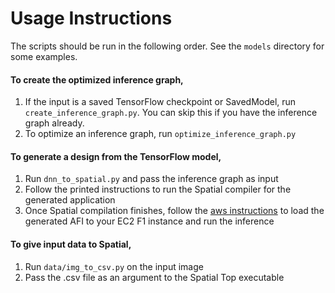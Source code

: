 # Usage Instructions

The scripts should be run in the following order. 
See the `models` directory for some examples.

#### To create the optimized inference graph,

  1. If the input is a saved TensorFlow checkpoint or SavedModel, run `create_inference_graph.py`. You can skip this if you have the inference graph already.
  2. To optimize an inference graph, run `optimize_inference_graph.py`

#### To generate a design from the TensorFlow model,

  1. Run `dnn_to_spatial.py` and pass the inference graph as input
  2. Follow the printed instructions to run the Spatial compiler for the generated application
  3. Once Spatial compilation finishes, follow the [aws instructions](aws.md) to load the generated AFI to your EC2 F1 instance and run the inference

#### To give input data to Spatial,

  1. Run `data/img_to_csv.py` on the input image
  2. Pass the .csv file as an argument to the Spatial Top executable
